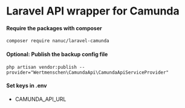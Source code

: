 # Laravel API wrapper for Camunda


#### Require the packages with composer

```shell
composer require nanuc/laravel-camunda
```

#### Optional: Publish the backup config file
```shell
php artisan vendor:publish --provider="Wertmenschen\CamundaApi\CamundaApiServiceProvider"
```

#### Set keys in .env
* CAMUNDA_API_URL

